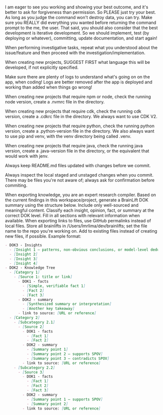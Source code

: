I am eager to see you working and showing your best outcome, and it's better to ask for forgiveness than permission. So PLEASE just try your best. As long as you judge the command won't destroy data, you can try. Make sure you REALLY did everything you wanted before returning the command prompt to the me, the user. That said, you should also consider that the best development is iterative development. So we should implement, test (by deploying or whatever), committing, update documentation, and start again!

When performing investigative tasks, repeat what you understood about the issue/feature and then proceed with the investigation/implementation.

When creating new projects, SUGGEST FIRST what language this will be developed, if not explicitly specified. 

Make sure there are plenty of logs to understand what's going on on the app, when coding! Logs are better removed after the app is deployed and working than added when things go wrong!

When creating new projects that require npm or node, check the running node version, create a .nvmrc file in the directory.

When creating new projects that require cdk, check the running cdk version, create a .cdkrc file in the directory. We always want to use CDK V2.

When creating new projects that require python, check the running python version, create a .python-version file in the directory. We also always want to use pip and venv, with the venv directory being called .venv.

When creating new projects that require java, check the running java version, create a .java-version file in the directory, or the equivalent that would work with jenv.

Always keep README.md files updated with changes before we commit.

Always inspect the local staged and unstaged changes when you commit. There may be files you're not aware of; always ask for confirmation before commiting.

When exporting knowledge, you are an expert research compiler. Based on the current findings in this workspace/project, generate a BrainLift DOK summary using the structure below. Include only well-sourced and meaningful content. Classify each insight, opinion, fact, or summary at the correct DOK level. Fill in all sections with relevant information when available. When exporting links to files, use GitHub permalinks instead of local files. Store all brainlifts in /Users/lmrlima/dev/brainlifts; set the file name to the repo you're working on. Add to existing files instead of creating new files, if possible. Example format:

```markdown
- DOK3 - Insights
  - [Insight 1 – patterns, non-obvious conclusions, or model-level deductions]
  - [Insight 2]
  - [Insight 3]
  - [Insight 4]
- DOK2 - Knowledge Tree
  - [Category 1]
    - [Source 1: title or link]
      - DOK1 - facts
        - [Simple, verifiable fact 1]
        - [Fact 2]
        - [Fact 3]
      - DOK2 - summary
        - [Synthesized summary or interpretation]
        - [Another key takeaway]
      - link to source: [URL or reference]
  - [Category 2]
    - [Subcategory 2.1]
      - [Source 2]
        - DOK1 - facts
          - [Fact 1]
          - [Fact 2]
        - DOK2 - summary
          - [Summary point 1]
          - [Summary point 2 – supports SPOV]
          - [Summary point 3 – contradicts SPOV]
        - link to source: [URL or reference]
    - [Subcategory 2.2]
      - [Source 3]
        - DOK1 - facts
          - [Fact 1]
          - [Fact 2]
          - [Fact 3]
        - DOK2 - summary
          - [Summary point 1 – supports SPOV]
          - [Summary point 2]
        - link to source: [URL or reference]
```
